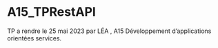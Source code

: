 # A15_TPRestAPI
TP a rendre le 25 mai 2023 par LÉA  , A15 Développement d’applications orientées services.
